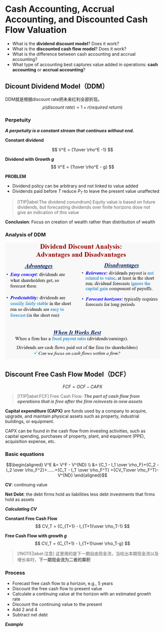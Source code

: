 # Cash Accounting, Accrual Accounting, and Discounted Cash Flow Valuation

- What is the **dividend discount model**?  Does it work? 
- What is the **discounted cash flow model**? Does it work? 
- What is the difference between cash accounting and accrual accounting?
- What type of accounting best captures value added in operations: **cash accounting** or **accrual accounting**?


## Dicount Dividend Model（DDM）

DDM就是根据discount rate把未来红利全部折现。
$$
\rho (discount\ rate) = 1+r(required\ return)
$$

### Perpetuity

***A perpetuity is a constant stream that continues without end.***

**Constant dividend**

$$
V^E = {1\over \rho^E -1}
$$


**Dividend with Growth $g$**
$$
V^E = {1\over \rho^E - g}
$$


**PROBLEM**
- Dividend policy can be arbitrary and not linked to value added
- Dividends paid before $T$ reduce $P_T$ to leave the present value unaffected

> [!TIP|label:The dividend conundrum]
> Equity value is based on future dividends, but forecasting dividends over finite horizons dose not give an indication of this value

**Conclusion**: Focus on creation of wealth rather than distribution of wealth  

### Analysis of DDM
<div align = 'center'>

![](../image/20230302FS1.png)
</div>

## Discount Free Cash Flow Model（DCF）

$$
FCF = OCF-CAPX
$$

> [!TIP|label:FCF]
> Free Cash Flow: ***The part of cash flow from operations that is free after the firm reinvests in new assets***

**Capital expenditure (CAPX)** are funds used by a company to acquire, upgrade, and maintain physical assets such as property, industrial buildings, or equipment. 

CAPX can be found in the cash flow from investing activities, such as capital spending, purchases of property, plant, and equipment (PPE), acquisition expense, etc.

### Basic equations

$$\begin{aligned}
V^E &= V^F - V^{ND} \\
&= {C_1 - I_1 \over \rho_F}+{C_2 - I_2 \over \rho_F^2}+......+{C_T - I_T \over \rho_F^T} +{CV_T\over \rho_F^T}- V^{ND}
\end{aligned}$$

**CV**: continuing value

**Net Debt**: the debt firms hold as liabilities less debt investments that firms hold as assets

***Calculating CV***

**Constant Free Cash Flow**
$$
CV_T = {C_{T+1} - I_{T+1}\over \rho_T-1}
$$

**Free Cash Flow with growth $g$**
$$
CV_T = {C_{T+1} - I_{T+1}\over \rho_T-g}
$$
> [!NOTE|label:注意]
> 这里用的是下一期自由现金流，当给出本期现金流以及增长率时，**下一期现金流为二者的乘积**


### Process

- Forecast free cash flow to a horizon, e.g., 5 years
- Discount the free cash flow to present value
- Calculate a continuing value at the horizon with an estimated growth rate
- Discount the continuing value to the present
- Add 2 and 4
- Subtract net debt

***Example***



